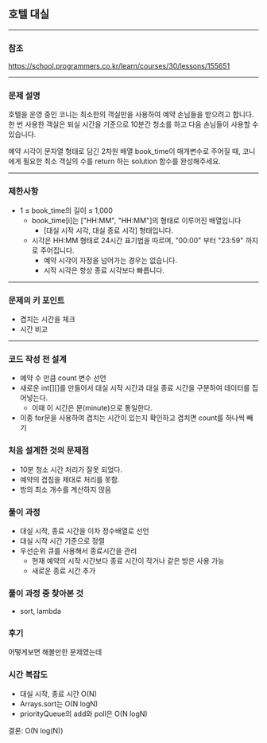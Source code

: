## 호텔 대실

***
### 참조
https://school.programmers.co.kr/learn/courses/30/lessons/155651

***
### 문제 설명
호텔을 운영 중인 코니는 최소한의 객실만을 사용하여 예약 손님들을 받으려고 합니다. 한 번 사용한 객실은 퇴실 시간을 기준으로 10분간 청소를 하고 다음 손님들이 사용할 수 있습니다.

예약 시각이 문자열 형태로 담긴 2차원 배열 book_time이 매개변수로 주어질 때, 코니에게 필요한 최소 객실의 수를 return 하는 solution 함수를 완성해주세요.

***
### 제한사항
- 1 ≤ book_time의 길이 ≤ 1,000
  - book_time[i]는 ["HH:MM", "HH:MM"]의 형태로 이루어진 배열입니다
    - [대실 시작 시각, 대실 종료 시각] 형태입니다.
  - 시각은 HH:MM 형태로 24시간 표기법을 따르며, "00:00" 부터 "23:59" 까지로 주어집니다.
    - 예약 시각이 자정을 넘어가는 경우는 없습니다.
    - 시작 시각은 항상 종료 시각보다 빠릅니다.

***
### 문제의 키 포인트
- 겹치는 시간을 체크
- 시간 비교

***
### 코드 작성 전 설계
- 예약 수 만큼 count 변수 선언
- 새로운 int[][]를 만들어서 대실 시작 시간과 대실 종료 시간을 구분하여 데이터를 집어넣는다.
  - 이때 이 시간은 분(minute)으로 통일한다.
- 이중 for문을 사용하여 겹치는 시간이 있는지 확인하고 겹치면 count를 하나씩 빼기

### 처음 설계한 것의 문제점
- 10분 청소 시간 처리가 잘못 되었다.
- 예약의 겹침을 제대로 처리를 못함.
- 방의 최소 개수를 계산하지 않음

### 풀이 과정
- 대실 시작, 종료 시간을 이차 정수배열로 선언
- 대실 시작 시간 기준으로 정렬
- 우선순위 큐를 사용해서 종료시간을 관리
  - 현재 예약의 시작 시간보다 종료 시간이 작거나 같은 방은 사용 가능
  - 새로운 종료 시간 추가

### 풀이 과정 중 찾아본 것
- sort, lambda

### 후기
어떻게보면 해볼만한 문제였는데

### 시간 복잡도
- 대실 시작, 종료 시간 O(N)
- Arrays.sort는 O(N logN)
- priorityQueue의 add와 poll은 O(N logN)

결론: O(N log(N))
